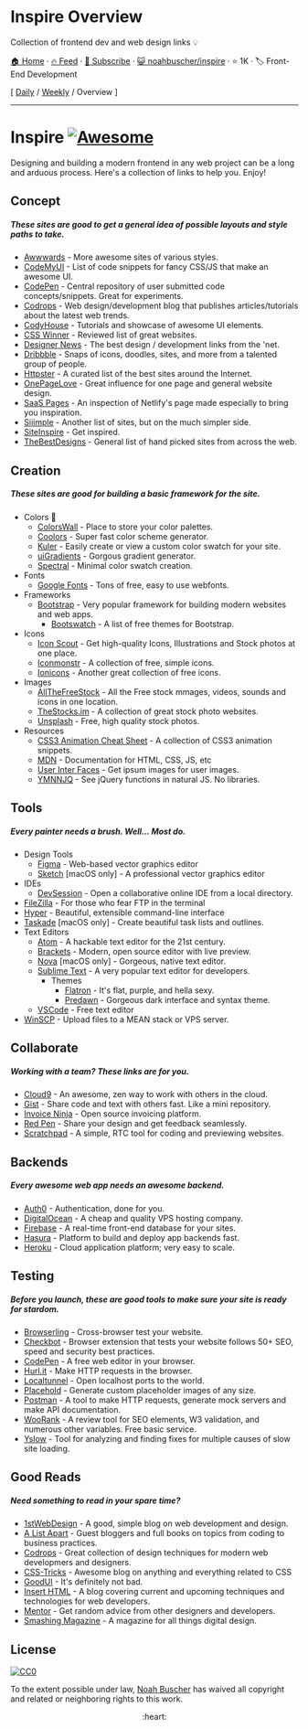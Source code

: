 # Inspire Overview

Collection of frontend dev and web design links :bulb:

[🏠 Home](/README.md) · [🔥 Feed](https://test.trackawesomelist.com/noahbuscher/inspire/rss.xml) · [📮 Subscribe](https://trackawesomelist.us17.list-manage.com/subscribe?u=d2f0117aa829c83a63ec63c2f&id=36a103854c) · [😺 noahbuscher/inspire](https://github.com/noahbuscher/inspire/blob/master/README.md) · ⭐ 1K · 🏷️ Front-End Development

[ [Daily](/content/noahbuscher/inspire/README.md) / [Weekly](/content/noahbuscher/inspire/week/README.md) / Overview ]

---

# Inspire [![Awesome](https://cdn.rawgit.com/sindresorhus/awesome/d7305f38d29fed78fa85652e3a63e154dd8e8829/media/badge.svg)](https://github.com/sindresorhus/awesome)

Designing and building a modern frontend in any web project can be a long and arduous process. Here's a collection of links to help you. Enjoy!

## Concept

##### These sites are good to get a general idea of possible layouts and style paths to take.

*   [Awwwards](http://www.awwwards.com/) - More awesome sites of various styles.
*   [CodeMyUI](https://codemyui.com/) - List of code snippets for fancy CSS/JS that make an awesome UI.
*   [CodePen](http://codepen.io/) - Central repository of user submitted code concepts/snippets. Great for experiments.
*   [Codrops](https://tympanus.net/codrops/) - Web design/development blog that publishes articles/tutorials about the latest web trends.
*   [CodyHouse](https://codyhouse.co/) - Tutorials and showcase of awesome UI elements.
*   [CSS Winner](http://www.csswinner.com/) - Reviewed list of great websites.
*   [Designer News](https://www.designernews.co/) - The best design / development links from the 'net.
*   [Dribbble](https://dribbble.com/) - Snaps of icons, doodles, sites, and more from a talented group of people.
*   [Httpster](http://httpster.net/) - A curated list of the best sites around the Internet.
*   [OnePageLove](https://onepagelove.com/) - Great influence for one page and general website design.
*   [SaaS Pages](https://saaspages.xyz) - An inspection of Netlify's page made especially to bring you inspiration.
*   [Siiimple](https://siiimple.com/) - Another list of sites, but on the much simpler side.
*   [SiteInspire](http://www.siteinspire.com/) - Get inspired.
*   [TheBestDesigns](https://www.thebestdesigns.com/) - General list of hand picked sites from across the web.

## Creation

##### These sites are good for building a basic framework for the site.

*   Colors 🎨
    *   [ColorsWall](https://colorswall.com/) - Place to store your color palettes.
    *   [Coolors](https://coolors.co/) - Super fast color scheme generator.
    *   [Kuler](https://color.adobe.com/) - Easily create or view a custom color swatch for your site.
    *   [uiGradients](https://uigradients.com/) - Gorgous gradient generator.
    *   [Spectral](http://jxnblk.com/Spectral/) - Minimal color swatch creation.
*   Fonts
    *   [Google Fonts](https://www.google.com/fonts) - Tons of free, easy to use webfonts.
*   Frameworks
    *   [Bootstrap](http://getbootstrap.com) - Very popular framework for building modern websites and web apps.
        *   [Bootswatch](http://bootswatch.com) - A list of free themes for Bootstrap.
*   Icons
    *   [Icon Scout](https://iconscout.com) - Get high-quality Icons, Illustrations and Stock photos at one place.
    *   [Iconmonstr](http://iconmonstr.com) - A collection of free, simple icons.
    *   [Ionicons](http://ionicons.com) - Another great collection of free icons.
*   Images
    *   [AllTheFreeStock](http://allthefreestock.com/) - All the Free stock mmages, videos, sounds and icons in one location.
    *   [TheStocks.im](http://thestocks.im) - A collection of great stock photo websites.
    *   [Unsplash](https://unsplash.com) - Free, high quality stock photos.
*   Resources
    *   [CSS3 Animation Cheat Sheet](http://www.justinaguilar.com/animations/) - A collection of CSS3 animation snippets.
    *   [MDN](https://developer.mozilla.org) - Documentation for HTML, CSS, JS, etc
    *   [User Inter Faces](http://uifaces.com) - Get ipsum images for user images.
    *   [YMNNJQ](http://youmightnotneedjquery.com) - See jQuery functions in natural JS. No libraries.

## Tools

##### Every painter needs a brush. Well... Most do.

*   Design Tools
    *   [Figma](https://figma.com) - Web-based vector graphics editor
    *   [Sketch](https://sketchapp.com) \[macOS only] - A professional vector graphics editor
*   IDEs
    *   [DevSession](https://devsession.js.org/) - Open a collaborative online IDE from a local directory.
*   [FileZilla](https://filezilla-project.org) - For those who fear FTP in the terminal
*   [Hyper](https://hyper.is) - Beautiful, extensible command-line interface
*   [Taskade](https://www.taskade.com/) \[macOS only] - Create beautiful task lists and outlines.
*   Text Editors
    *   [Atom](https://atom.io) - A hackable text editor for the 21st century.
    *   [Brackets](http://brackets.io/) - Modern, open source editor with live preview.
    *   [Nova](https://nova.app) \[macOS only] - Gorgeous, native text editor.
    *   [Sublime Text](https://www.sublimetext.com) - A very popular text editor for developers.
        *   Themes
            *   [Flatron](https://github.com/noahbuscher/Flatron) - It's flat, purple, and hella sexy.
            *   [Predawn](https://github.com/jamiewilson/predawn) - Gorgeous dark interface and syntax theme.
    *   [VSCode](https://code.visualstudio.com/) - Free text editor
*   [WinSCP](http://winscp.net) - Upload files to a MEAN stack or VPS server.

## Collaborate

##### Working with a team? These links are for you.

*   [Cloud9](https://c9.io) - An awesome, zen way to work with others in the cloud.
*   [Gist](https://gist.github.com) - Share code and text with others fast. Like a mini repository.
*   [Invoice Ninja](https://www.invoiceninja.com) - Open source invoicing platform.
*   [Red Pen](https://redpen.io) - Share your design and get feedback seamlessly.
*   [Scratchpad](http://scratchpad.io) - A simple, RTC tool for coding and previewing websites.

## Backends

##### Every awesome web app needs an awesome backend.

*   [Auth0](https://auth0.com/) - Authentication, done for you.
*   [DigitalOcean](https://www.digitalocean.com/) - A cheap and quality VPS hosting company.
*   [Firebase](https://www.firebase.com) - A real-time front-end database for your sites.
*   [Hasura](https://hasura.io) - Platform to build and deploy app backends fast.
*   [Heroku](https://www.heroku.com) - Cloud application platform; very easy to scale.

## Testing

##### Before you launch, these are good tools to make sure your site is ready for stardom.

*   [Browserling](https://www.browserling.com/) - Cross-browser test your website.
*   [Checkbot](https://www.checkbot.io) - Browser extension that tests your website follows 50+ SEO, speed and security best practices.
*   [CodePen](http://codepen.io) - A free web editor in your browser.
*   [Hurl.it](https://www.hurl.it/) - Make HTTP requests in the browser.
*   [Localtunnel](http://localtunnel.me) - Open localhost ports to the world.
*   [Placehold](http://placehold.it) - Generate custom placeholder images of any size.
*   [Postman](https://www.getpostman.com/) - A tool to make HTTP requests, generate mock servers and make API documentation.
*   [WooRank](https://www.woorank.com/) - A review tool for SEO elements, W3 validation, and numerous other variables. Free basic service.
*   [Yslow](http://yslow.org) - Tool for analyzing and finding fixes for multiple causes of slow site loading.

## Good Reads

##### Need something to read in your spare time?

*   [1stWebDesign](http://www.1stwebdesigner.com/blog/) - A good, simple blog on web development and design.
*   [A List Apart](http://alistapart.com) - Guest bloggers and full books on topics from coding to business practices.
*   [Codrops](http://tympanus.net/codrops/) - Great collection of design techniques for modern web developmers and designers.
*   [CSS-Tricks](https://css-tricks.com/) - Awesome blog on anything and everything related to CSS
*   [GoodUI](http://goodui.org) - It's definitely not bad.
*   [Insert HTML](http://www.inserthtml.com) - A blog covering current and upcoming techniques and technologies for web developers.
*   [Mentor](http://www.mentor.so/) - Get random advice from other designers and developers.
*   [Smashing Magazine](http://www.smashingmagazine.com) - A magazine for all things digital design.

## License

[![CC0](http://i.creativecommons.org/p/zero/1.0/88x31.png)](http://creativecommons.org/publicdomain/zero/1.0/)

To the extent possible under law, [Noah Buscher](http://noahbuscher.com) has waived all copyright and related or neighboring rights to this work.

<div align="center">:heart:</div>

